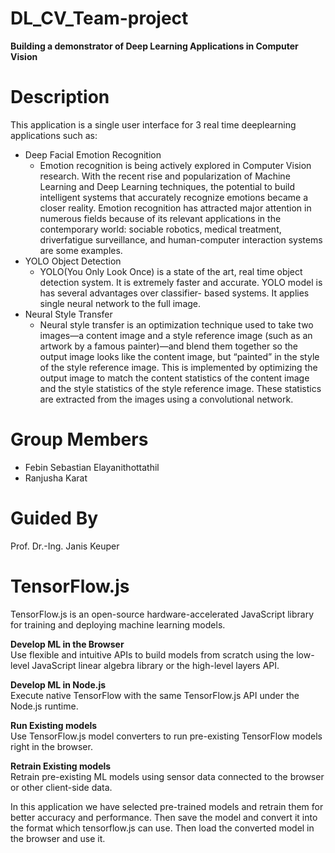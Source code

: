 # DL_CV_Team-project
__Building a demonstrator of Deep Learning Applications in Computer Vision__
# Description
This application is a single user interface for 3 real time deeplearning applications such as:
* Deep Facial Emotion Recognition
  * Emotion recognition is being actively explored in Computer Vision research. With the recent rise and popularization of Machine Learning and Deep Learning techniques, the potential to build intelligent systems that accurately recognize emotions became a closer reality. Emotion recognition has attracted major attention in numerous fields because of its relevant applications in the contemporary world: sociable robotics, medical treatment, driverfatigue surveillance, and human-computer interaction systems are some examples.
* YOLO Object Detection
  * YOLO(You Only Look Once) is a state of the art, real time object detection system. It is extremely faster and accurate. YOLO model is has several advantages over classifier- based systems. It applies single neural network to the full image.
* Neural Style Transfer
  * Neural style transfer is an optimization technique used to take two images—a content image and a style reference image (such as an artwork by a famous painter)—and blend them together so the output image looks like the content image, but “painted” in the style of the style reference image. This is implemented by optimizing the output image to match the content statistics of the content image and the style statistics of the style reference image. These statistics are extracted from the images using a convolutional network.
# Group Members
* Febin Sebastian Elayanithottathil
* Ranjusha Karat
# Guided By
Prof. Dr.-Ing. Janis Keuper

# TensorFlow.js

TensorFlow.js is an open-source hardware-accelerated JavaScript library for
training and deploying machine learning models.

**Develop ML in the Browser** <br/>
Use flexible and intuitive APIs to build models from scratch using the low-level
JavaScript linear algebra library or the high-level layers API.

**Develop ML in Node.js** <br/>
Execute native TensorFlow with the same TensorFlow.js API under the Node.js
runtime.

**Run Existing models** <br/>
Use TensorFlow.js model converters to run pre-existing TensorFlow models right
in the browser.

**Retrain Existing models** <br/>
Retrain pre-existing ML models using sensor data connected to the browser or
other client-side data.

In this application we have selected pre-trained models and retrain them for better accuracy and performance. Then save the model and convert it into the format which tensorflow.js can use. Then load the converted model in the browser and use it.
